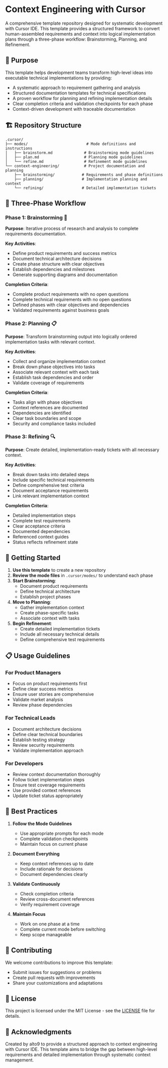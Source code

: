 # Context Engineering with Cursor

A comprehensive template repository designed for systematic development with Cursor IDE. This template provides a structured framework to convert human-assembled requirements and context into logical implementation plans through a three-phase workflow: Brainstorming, Planning, and Refinement.

## 🎯 Purpose

This template helps development teams transform high-level ideas into executable technical implementations by providing:
- A systematic approach to requirement gathering and analysis
- Structured documentation templates for technical specifications
- A proven workflow for planning and refining implementation details
- Clear completion criteria and validation checkpoints for each phase
- Context-driven development with traceable documentation

## 🏗️ Repository Structure

```
.cursor/
├── modes/                          # Mode definitions and instructions
│   ├── brainstorm.md              # Brainstorming mode guidelines
│   ├── plan.md                    # Planning mode guidelines
│   └── refine.md                  # Refinement mode guidelines
└── context-engineering/           # Project documentation and planning
    ├── brainstorming/            # Requirements and phase definitions
    ├── planning/                 # Implementation planning and context
    └── refining/                 # Detailed implementation tickets
```

## 🔄 Three-Phase Workflow

### Phase 1: Brainstorming 🧠

**Purpose**: Iterative process of research and analysis to complete requirements documentation.

**Key Activities**:
- Define product requirements and success metrics
- Document technical architecture decisions
- Create phase structure with clear objectives
- Establish dependencies and milestones
- Generate supporting diagrams and documentation

**Completion Criteria**:
- Complete product requirements with no open questions
- Complete technical requirements with no open questions
- Defined phases with clear objectives and dependencies
- Validated requirements against business goals

### Phase 2: Planning 📋

**Purpose**: Transform brainstorming output into logically ordered implementation tasks with relevant context.

**Key Activities**:
- Collect and organize implementation context
- Break down phase objectives into tasks
- Associate relevant context with each task
- Establish task dependencies and order
- Validate coverage of requirements

**Completion Criteria**:
- Tasks align with phase objectives
- Context references are documented
- Dependencies are identified
- Clear task boundaries and scope
- Security and compliance tasks included

### Phase 3: Refining 🔍

**Purpose**: Create detailed, implementation-ready tickets with all necessary context.

**Key Activities**:
- Break down tasks into detailed steps
- Include specific technical requirements
- Define comprehensive test criteria
- Document acceptance requirements
- Link relevant implementation context

**Completion Criteria**:
- Detailed implementation steps
- Complete test requirements
- Clear acceptance criteria
- Documented dependencies
- Referenced context guides
- Status reflects refinement state

## 🚀 Getting Started

1. **Use this template** to create a new repository
2. **Review the mode files** in `.cursor/modes/` to understand each phase
3. **Start Brainstorming**:
   - Document product requirements
   - Define technical architecture
   - Establish project phases
4. **Move to Planning**:
   - Gather implementation context
   - Create phase-specific tasks
   - Associate context with tasks
5. **Begin Refinement**:
   - Create detailed implementation tickets
   - Include all necessary technical details
   - Define comprehensive test requirements

## 📋 Usage Guidelines

### For Product Managers
- Focus on product requirements first
- Define clear success metrics
- Ensure user stories are comprehensive
- Validate market analysis
- Review phase dependencies

### For Technical Leads
- Document architecture decisions
- Define clear technical boundaries
- Establish testing strategy
- Review security requirements
- Validate implementation approach

### For Developers
- Review context documentation thoroughly
- Follow ticket implementation steps
- Ensure test coverage requirements
- Use provided context references
- Update ticket status appropriately

## 🎯 Best Practices

1. **Follow the Mode Guidelines**
   - Use appropriate prompts for each mode
   - Complete validation checkpoints
   - Maintain focus on current phase

2. **Document Everything**
   - Keep context references up to date
   - Include rationale for decisions
   - Document dependencies clearly

3. **Validate Continuously**
   - Check completion criteria
   - Review cross-document references
   - Verify requirement coverage

4. **Maintain Focus**
   - Work on one phase at a time
   - Complete current mode before switching
   - Keep scope manageable

## 🤝 Contributing

We welcome contributions to improve this template:
- Submit issues for suggestions or problems
- Create pull requests with improvements
- Share your customizations and adaptations

## 📄 License

This project is licensed under the MIT License - see the [LICENSE](LICENSE) file for details.

## 🙏 Acknowledgments

Created by alto9 to provide a structured approach to context engineering with Cursor IDE. This template aims to bridge the gap between high-level requirements and detailed implementation through systematic context management.